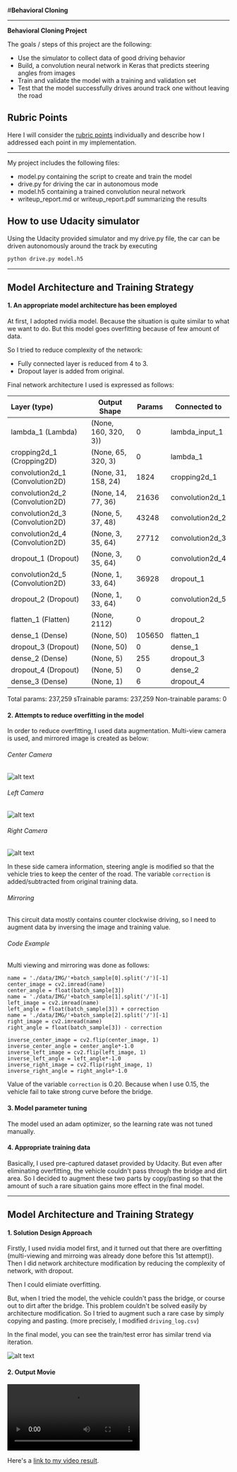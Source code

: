 #**Behavioral Cloning** 

---

**Behavioral Cloning Project**

The goals / steps of this project are the following:

* Use the simulator to collect data of good driving behavior
* Build, a convolution neural network in Keras that predicts steering angles from images
* Train and validate the model with a training and validation set
* Test that the model successfully drives around track one without leaving the road

[//]: # (Image References)

[image1]: ./output_image/center.jpg
[image2]: ./output_image/left.jpg
[image3]: ./output_image/right.jpg
[image4]: ./output_image/output.png
[video1]: ./output_video.mp4

## Rubric Points
Here I will consider the [rubric points](https://review.udacity.com/#!/rubrics/432/view) individually and describe how I addressed each point in my implementation.  

---

My project includes the following files:

* model.py containing the script to create and train the model
* drive.py for driving the car in autonomous mode
* model.h5 containing a trained convolution neural network 
* writeup_report.md or writeup_report.pdf summarizing the results

## How to use Udacity simulator
Using the Udacity provided simulator and my drive.py file, the car can be driven autonomously around the track by executing 

```sh
python drive.py model.h5
```

***

## Model Architecture and Training Strategy

#### 1. An appropriate model architecture has been employed
At first, I adopted nvidia model. Because the situation is quite similar to what we want to do.
But this model goes overfitting because of few amount of data.

So I tried to reduce complexity of the network:

* Fully connected layer is reduced from 4 to 3.
* Dropout layer is added from original.

Final network architecture I used is expressed as follows:

|Layer (type)|	Output Shape|	Params|	Connected to|
|:-----------|--------------|---------|-------------|
|lambda_1 (Lambda)|	(None, 160, 320, 3))|	0|	lambda_input_1|
|cropping2d_1 (Cropping2D) |  (None, 65, 320, 3)|0	|lambda_1|
|convolution2d_1 (Convolution2D) |  (None, 31, 158, 24)|1824	|cropping2d_1|
|convolution2d_2 (Convolution2D)|	(None, 14, 77, 36)	|21636	|convolution2d_1|
|convolution2d_3 (Convolution2D)|	(None, 5, 37, 48)	|43248	|convolution2d_2|
|convolution2d_4 (Convolution2D)|	(None, 3, 35, 64)	|27712	|convolution2d_3|
|dropout_1 (Dropout) |(None, 3, 35, 64)|0|convolution2d_4|
|convolution2d_5 (Convolution2D)|	(None, 1, 33, 64)	|36928	|dropout_1|
|dropout_2 (Dropout) |	(None, 1, 33, 64)	|0	|convolution2d_5|
|flatten_1 (Flatten)|	(None, 2112)|	0	|dropout_2|
|dense_1 (Dense)|	(None, 50)	|105650	|flatten_1|
|dropout_3 (Dropout) |	(None, 50)	|0	|dense_1|
|dense_2 (Dense)|	(None, 5)	|255	|dropout_3|
|dropout_4 (Dropout) |	(None, 5)	|0	|dense_2|
|dense_3 (Dense)|	(None, 1)	|6	|dropout_4|


Total params: 237,259
sTrainable params: 237,259
Non-trainable params: 0


#### 2. Attempts to reduce overfitting in the model
In order to reduce overfitting, I used data augmentation.
Multi-view camera is used, and mirrored image is created as below:

###### Center Camera
![alt text][image1]

###### Left Camera
![alt text][image2]

###### Right Camera
![alt text][image3]

In these side camera information, steering angle is modified so that the vehicle tries to keep the center of the road.
The variable `correction` is added/subtracted from original training data.

###### Mirroring
This circuit data mostly contains counter clockwise driving, so I need to augment data by inversing the image and training value.

###### Code Example
Multi viewing and mirroring was done as follows:

```
name = './data/IMG/'+batch_sample[0].split('/')[-1]
center_image = cv2.imread(name)
center_angle = float(batch_sample[3])
name = './data/IMG/'+batch_sample[1].split('/')[-1]
left_image = cv2.imread(name)
left_angle = float(batch_sample[3]) + correction
name = './data/IMG/'+batch_sample[2].split('/')[-1]
right_image = cv2.imread(name)
right_angle = float(batch_sample[3]) - correction

inverse_center_image = cv2.flip(center_image, 1)
inverse_center_angle = center_angle*-1.0
inverse_left_image = cv2.flip(left_image, 1)
inverse_left_angle = left_angle*-1.0
inverse_right_image = cv2.flip(right_image, 1)
inverse_right_angle = right_angle*-1.0
```

Value of the variable `correction` is 0.20. Because when I use 0.15, the vehicle fail to take strong curve before the bridge.


#### 3. Model parameter tuning

The model used an adam optimizer, so the learning rate was not tuned manually.

#### 4. Appropriate training data
Basically, I used pre-captured dataset provided by Udacity.
But even after eliminating overfitting, the vehicle couldn't pass through the bridge and dirt area.
So I decided to augment these two parts by copy/pasting so that the amount of such a rare situation gains more effect in the final model.


***

## Model Architecture and Training Strategy

#### 1. Solution Design Approach
Firstly, I used nvidia model first, and it turned out that there are overfitting (multi-viewing and mirroing was already done before this 1st attempt)).
Then I did network architecture modification by reducing the complexity of network, with dropout.

Then I could elimiate overfitting.

But, when I tried the model, the vehicle couldn't pass the bridge, or course out to dirt after the bridge. This problem couldn't be solved easily by architecture modification.
So I tried to augment such a rare case by simply copying and pasting. (more precisely, I modified `driving_log.csv`)

In the final model, you can see the train/test error has similar trend via iteration.

![alt text][image4]


#### 2. Output Movie

![alt text][video1]

Here's a [link to my video result](./output_video.mp4). 